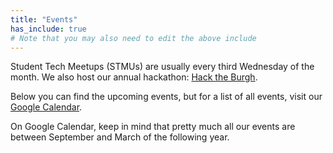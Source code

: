 ```yaml
---
title: "Events"
has_include: true
# Note that you may also need to edit the above include
---
```


Student Tech Meetups (STMUs) are usually every third Wednesday of the month. We also host our annual hackathon: [Hack the Burgh](http://hacktheburgh.com).

Below you can find the upcoming events, but for a list of all events, visit our
[Google Calendar](https://calendar.google.com/calendar/embed?title=CompSoc%20Calendar&showPrint=0&showCalendars=0&mode=AGENDA&height=600&wkst=1&bgcolor=%23FFFFFF&src=comp-soc.com_1k2f1gda8js9nav1ilr5g5h6vk%40group.calendar.google.com&color=%23182C57&ctz=Europe%2FLondon).

On Google Calendar, keep in mind that pretty much all our events are between September and March of the following year.

<div id="calendar"></div>
